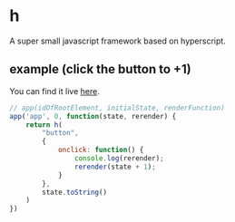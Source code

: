 # h
A super small javascript framework based on hyperscript.

## example (click the button to +1)

You can find it live [here](https://codepen.io/tripplyons/pen/LjrveK).

```javascript
// app(idOfRootElement, initialState, renderFunction)
app('app', 0, function(state, rerender) {
	return h(
		"button",
		{
			onclick: function() {
				console.log(rerender);
				rerender(state + 1);
			}
		},
		state.toString()
	)
})
```
